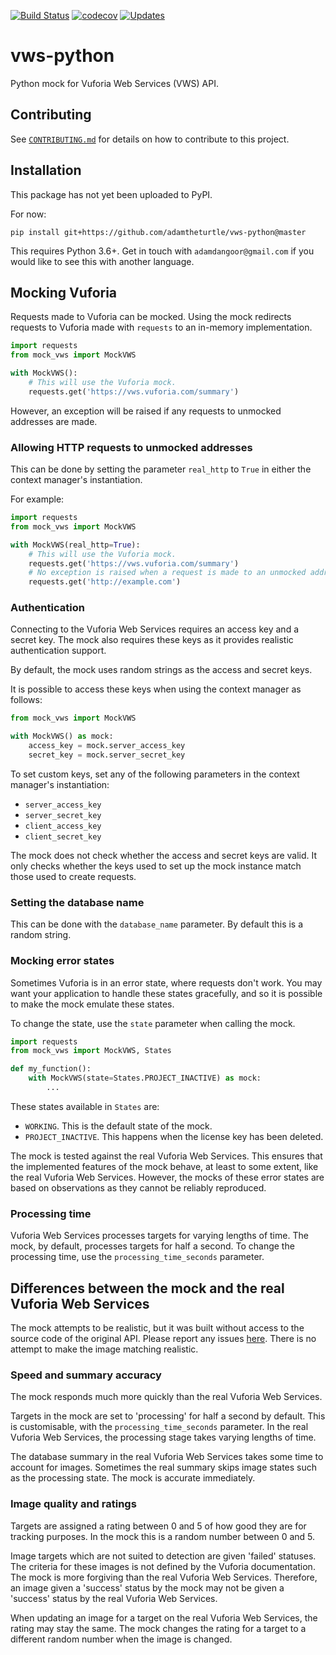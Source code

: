 [![Build Status](https://travis-ci.org/adamtheturtle/vws-python.svg?branch=master)](https://travis-ci.org/adamtheturtle/vws-python)
[![codecov](https://codecov.io/gh/adamtheturtle/vws-python/branch/master/graph/badge.svg)](https://codecov.io/gh/adamtheturtle/vws-python)
[![Updates](https://pyup.io/repos/github/adamtheturtle/vws-python/shield.svg)](https://pyup.io/repos/github/adamtheturtle/vws-python/)

# vws-python

Python mock for Vuforia Web Services (VWS) API.

## Contributing

See [`CONTRIBUTING.md`](./CONTRIBUTING.md) for details on how to contribute to this project.

## Installation

This package has not yet been uploaded to PyPI.

For now:

```
pip install git+https://github.com/adamtheturtle/vws-python@master
```

This requires Python 3.6+.
Get in touch with `adamdangoor@gmail.com` if you would like to see this with another language.

## Mocking Vuforia

Requests made to Vuforia can be mocked.
Using the mock redirects requests to Vuforia made with `requests` to an in-memory implementation.

```python
import requests
from mock_vws import MockVWS

with MockVWS():
    # This will use the Vuforia mock.
    requests.get('https://vws.vuforia.com/summary')
```

However, an exception will be raised if any requests to unmocked addresses are made.

### Allowing HTTP requests to unmocked addresses

This can be done by setting the parameter `real_http` to `True` in either the context manager's instantiation.

For example:

```python
import requests
from mock_vws import MockVWS

with MockVWS(real_http=True):
    # This will use the Vuforia mock.
    requests.get('https://vws.vuforia.com/summary')
    # No exception is raised when a request is made to an unmocked address.
    requests.get('http://example.com')
```

### Authentication

Connecting to the Vuforia Web Services requires an access key and a secret key.
The mock also requires these keys as it provides realistic authentication support.

By default, the mock uses random strings as the access and secret keys.

It is possible to access these keys when using the context manager as follows:

```python
from mock_vws import MockVWS

with MockVWS() as mock:
    access_key = mock.server_access_key
    secret_key = mock.server_secret_key
```

To set custom keys, set any of the following parameters in the context manager's instantiation:

* `server_access_key`
* `server_secret_key`
* `client_access_key`
* `client_secret_key`

The mock does not check whether the access and secret keys are valid.
It only checks whether the keys used to set up the mock instance match those used to create requests.

### Setting the database name

This can be done with the `database_name` parameter.
By default this is a random string.

### Mocking error states

Sometimes Vuforia is in an error state, where requests don't work.
You may want your application to handle these states gracefully, and so it is possible to make the mock emulate these states.

To change the state, use the `state` parameter when calling the mock.

```python
import requests
from mock_vws import MockVWS, States

def my_function():
    with MockVWS(state=States.PROJECT_INACTIVE) as mock:
        ...
```

These states available in `States` are:

* `WORKING`.
  This is the default state of the mock.
* `PROJECT_INACTIVE`.
  This happens when the license key has been deleted.

The mock is tested against the real Vuforia Web Services.
This ensures that the implemented features of the mock behave, at least to some extent, like the real Vuforia Web Services.
However, the mocks of these error states are based on observations as they cannot be reliably reproduced.

### Processing time

Vuforia Web Services processes targets for varying lengths of time.
The mock, by default, processes targets for half a second.
To change the processing time, use the `processing_time_seconds` parameter.

## Differences between the mock and the real Vuforia Web Services

The mock attempts to be realistic, but it was built without access to the source code of the original API.
Please report any issues [here](https://github.com/adamtheturtle/vws-python/issues).
There is no attempt to make the image matching realistic.

### Speed and summary accuracy

The mock responds much more quickly than the real Vuforia Web Services.

Targets in the mock are set to 'processing' for half a second by default.
This is customisable, with the `processing_time_seconds` parameter.
In the real Vuforia Web Services, the processing stage takes varying lengths of time.

The database summary in the real Vuforia Web Services takes some time to account for images.
Sometimes the real summary skips image states such as the processing state.
The mock is accurate immediately.

### Image quality and ratings

Targets are assigned a rating between 0 and 5 of how good they are for tracking purposes.
In the mock this is a random number between 0 and 5.

Image targets which are not suited to detection are given 'failed' statuses.
The criteria for these images is not defined by the Vuforia documentation.
The mock is more forgiving than the real Vuforia Web Services.
Therefore, an image given a 'success' status by the mock may not be given a 'success' status by the real Vuforia Web Services.

When updating an image for a target on the real Vuforia Web Services, the rating may stay the same.
The mock changes the rating for a target to a different random number when the image is changed.
